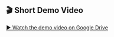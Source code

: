 ## 🎬 Short Demo Video

[▶️ Watch the demo video on Google Drive](https://drive.google.com/file/d/1HeC9OE0gdtBxBiODVKVMjtcHe44yRsNX/view?usp=sharing)
